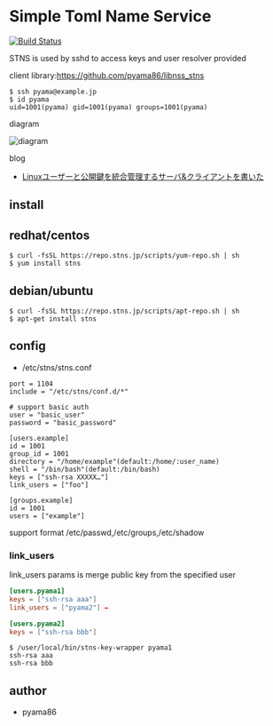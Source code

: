 # Simple Toml Name Service
[![Build Status](https://travis-ci.org/STNS/STNS.svg?branch=master)](https://travis-ci.org/STNS/STNS)

STNS is used by sshd to access keys and user resolver provided

client library:https://github.com/pyama86/libnss_stns

```
$ ssh pyama@example.jp                                                                                                                                                   $ id pyama
uid=1001(pyama) gid=1001(pyama) groups=1001(pyama)
```

diagram

![diagram](https://cloud.githubusercontent.com/assets/8022082/13373739/362ca2c8-ddb3-11e5-97e2-13ea1269c26e.png)

blog
* [Linuxユーザーと公開鍵を統合管理するサーバ&クライアントを書いた](https://ten-snapon.com/archives/1228)

## install
## redhat/centos
```
$ curl -fsSL https://repo.stns.jp/scripts/yum-repo.sh | sh
$ yum install stns
```
## debian/ubuntu
```
$ curl -fsSL https://repo.stns.jp/scripts/apt-repo.sh | sh
$ apt-get install stns
```

## config
* /etc/stns/stns.conf
```
port = 1104
include = "/etc/stns/conf.d/*"

# support basic auth
user = "basic_user"
password = "basic_password"

[users.example]
id = 1001
group_id = 1001
directory = "/home/example"(default:/home/:user_name)
shell = "/bin/bash"(default:/bin/bash)
keys = ["ssh-rsa XXXXX…"]
link_users = ["foo"]

[groups.example]
id = 1001
users = ["example"]
```
support format /etc/passwd,/etc/groups,/etc/shadow

### link_users
link_users params is merge public key from the specified user

```toml
[users.pyama1]
keys = ["ssh-rsa aaa"]
link_users = ["pyama2"] ←

[users.pyama2]
keys = ["ssh-rsa bbb"]
```
```
$ /user/local/bin/stns-key-wrapper pyama1
ssh-rsa aaa
ssh-rsa bbb
```

## author
* pyama86
